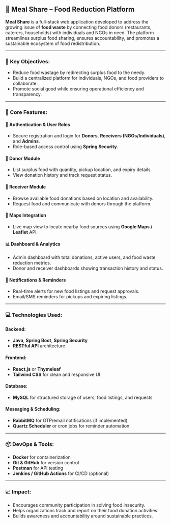 

## 🥗 Meal Share – Food Reduction Platform

**Meal Share** is a full-stack web application developed to address the growing issue of **food waste** by connecting food donors (restaurants, caterers, households) with individuals and NGOs in need. The platform streamlines surplus food sharing, ensures accountability, and promotes a sustainable ecosystem of food redistribution.

---

### 🌟 Key Objectives:

* Reduce food wastage by redirecting surplus food to the needy.
* Build a centralized platform for individuals, NGOs, and food providers to collaborate.
* Promote social good while ensuring operational efficiency and transparency.

---

### 🧩 Core Features:

#### 🔐 Authentication & User Roles

* Secure registration and login for **Donors**, **Receivers (NGOs/Individuals)**, and **Admins**.
* Role-based access control using **Spring Security**.

#### 🍱 Donor Module

* List surplus food with quantity, pickup location, and expiry details.
* View donation history and track request status.

#### 🙌 Receiver Module

* Browse available food donations based on location and availability.
* Request food and communicate with donors through the platform.

#### 📍 Maps Integration

* Live map view to locate nearby food sources using **Google Maps / Leaflet** API.

#### 📊 Dashboard & Analytics

* Admin dashboard with total donations, active users, and food waste reduction metrics.
* Donor and receiver dashboards showing transaction history and status.

#### 🔁 Notifications & Reminders

* Real-time alerts for new food listings and request approvals.
* Email/SMS reminders for pickups and expiring listings.

---

### 💻 Technologies Used:

#### Backend:

* **Java**, **Spring Boot**, **Spring Security**
* **RESTful API** architecture

#### Frontend:

* **React.js** or **Thymeleaf**
* **Tailwind CSS** for clean and responsive UI

#### Database:

* **MySQL** for structured storage of users, food listings, and requests

#### Messaging & Scheduling:

* **RabbitMQ** for OTP/email notifications (if implemented)
* **Quartz Scheduler** or cron jobs for reminder automation

---

### 📦 DevOps & Tools:

* **Docker** for containerization
* **Git & GitHub** for version control
* **Postman** for API testing
* **Jenkins / GitHub Actions** for CI/CD (optional)

---

### 📈 Impact:

* Encourages community participation in solving food insecurity.
* Helps organizations track and report on their food donation activities.
* Builds awareness and accountability around sustainable practices.

